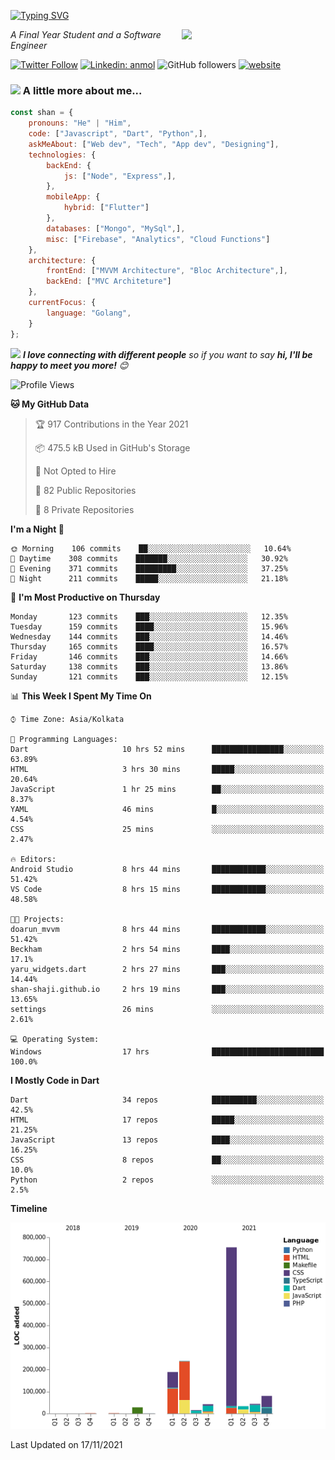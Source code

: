 <!-- <h2>नमस्ते (Namaste)🙏🏻, I'm Shan Shaji! <img src="https://media.giphy.com/media/12oufCB0MyZ1Go/giphy.gif" width="50"></h2> -->
[![Typing SVG](https://readme-typing-svg.herokuapp.com?lines=Hey%2C+I'm+Shan;I+am+a+Full+Stack+Developer)](https://git.io/typing-svg)

<img align='right' src="https://media.giphy.com/media/M9gbBd9nbDrOTu1Mqx/giphy.gif" width="230">
<p><em>A Final Year Student and a Software Engineer</em></p>

[![Twitter Follow](https://img.shields.io/twitter/follow/shan__shaji?style=flat)](https://twitter.com/intent/follow?screen_name=shan__shaji)
[![Linkedin: anmol](https://img.shields.io/badge/shan-shaji?style=flat-square&logo=Linkedin&logoColor=white&link=https://www.linkedin.com/in/shan-shaji/)](https://www.linkedin.com/in/shan-shaji/)
![GitHub followers](https://img.shields.io/github/followers/shan-shaji?label=Follow&style=social)
[![website](https://img.shields.io/badge/Website-46a2f1.svg?&style=flat-square&logo=Google-Chrome&logoColor=white&link=http://shan-shaji.github.io/)](http://shan-shaji.github.io/)



### <img src="https://media.giphy.com/media/VgCDAzcKvsR6OM0uWg/giphy.gif" width="50"> A little more about me...  

```javascript
const shan = {
    pronouns: "He" | "Him",
    code: ["Javascript", "Dart", "Python",],
    askMeAbout: ["Web dev", "Tech", "App dev", "Designing"],
    technologies: {
        backEnd: {
            js: ["Node", "Express",],
        },
        mobileApp: {
            hybrid: ["Flutter"]
        },
        databases: ["Mongo", "MySql",],
        misc: ["Firebase", "Analytics", "Cloud Functions"]
    },
    architecture: {
        frontEnd: ["MVVM Architecture", "Bloc Architecture",],
        backEnd: ["MVC Architeture"]
    },
    currentFocus: {
        language: "Golang",
    }
};
```

<img src="https://media.giphy.com/media/LnQjpWaON8nhr21vNW/giphy.gif" width="60"> <em><b>I love connecting with different people</b> so if you want to say <b>hi, I'll be happy to meet you more!</b> 😊</em>


<!--START_SECTION:waka-->
![Profile Views](http://img.shields.io/badge/Profile%20Views-2-blue)

**🐱 My GitHub Data** 

> 🏆 917 Contributions in the Year 2021
 > 
> 📦 475.5 kB Used in GitHub's Storage 
 > 
> 🚫 Not Opted to Hire
 > 
> 📜 82 Public Repositories 
 > 
> 🔑 8 Private Repositories  
 > 
**I'm a Night 🦉** 

```text
🌞 Morning    106 commits    ██░░░░░░░░░░░░░░░░░░░░░░░   10.64% 
🌆 Daytime    308 commits    ███████░░░░░░░░░░░░░░░░░░   30.92% 
🌃 Evening    371 commits    █████████░░░░░░░░░░░░░░░░   37.25% 
🌙 Night      211 commits    █████░░░░░░░░░░░░░░░░░░░░   21.18%

```
📅 **I'm Most Productive on Thursday** 

```text
Monday       123 commits    ███░░░░░░░░░░░░░░░░░░░░░░   12.35% 
Tuesday      159 commits    ████░░░░░░░░░░░░░░░░░░░░░   15.96% 
Wednesday    144 commits    ███░░░░░░░░░░░░░░░░░░░░░░   14.46% 
Thursday     165 commits    ████░░░░░░░░░░░░░░░░░░░░░   16.57% 
Friday       146 commits    ███░░░░░░░░░░░░░░░░░░░░░░   14.66% 
Saturday     138 commits    ███░░░░░░░░░░░░░░░░░░░░░░   13.86% 
Sunday       121 commits    ███░░░░░░░░░░░░░░░░░░░░░░   12.15%

```


📊 **This Week I Spent My Time On** 

```text
⌚︎ Time Zone: Asia/Kolkata

💬 Programming Languages: 
Dart                     10 hrs 52 mins      ████████████████░░░░░░░░░   63.89% 
HTML                     3 hrs 30 mins       █████░░░░░░░░░░░░░░░░░░░░   20.64% 
JavaScript               1 hr 25 mins        ██░░░░░░░░░░░░░░░░░░░░░░░   8.37% 
YAML                     46 mins             █░░░░░░░░░░░░░░░░░░░░░░░░   4.54% 
CSS                      25 mins             ░░░░░░░░░░░░░░░░░░░░░░░░░   2.47%

🔥 Editors: 
Android Studio           8 hrs 44 mins       ████████████░░░░░░░░░░░░░   51.42% 
VS Code                  8 hrs 15 mins       ████████████░░░░░░░░░░░░░   48.58%

🐱‍💻 Projects: 
doarun_mvvm              8 hrs 44 mins       ████████████░░░░░░░░░░░░░   51.42% 
Beckham                  2 hrs 54 mins       ████░░░░░░░░░░░░░░░░░░░░░   17.1% 
yaru_widgets.dart        2 hrs 27 mins       ███░░░░░░░░░░░░░░░░░░░░░░   14.44% 
shan-shaji.github.io     2 hrs 19 mins       ███░░░░░░░░░░░░░░░░░░░░░░   13.65% 
settings                 26 mins             ░░░░░░░░░░░░░░░░░░░░░░░░░   2.61%

💻 Operating System: 
Windows                  17 hrs              █████████████████████████   100.0%

```

**I Mostly Code in Dart** 

```text
Dart                     34 repos            ██████████░░░░░░░░░░░░░░░   42.5% 
HTML                     17 repos            █████░░░░░░░░░░░░░░░░░░░░   21.25% 
JavaScript               13 repos            ████░░░░░░░░░░░░░░░░░░░░░   16.25% 
CSS                      8 repos             ██░░░░░░░░░░░░░░░░░░░░░░░   10.0% 
Python                   2 repos             ░░░░░░░░░░░░░░░░░░░░░░░░░   2.5%

```


**Timeline**

![Chart not found](https://raw.githubusercontent.com/shan-shaji/shan-shaji/master/charts/bar_graph.png) 


 Last Updated on 17/11/2021
<!--END_SECTION:waka-->


